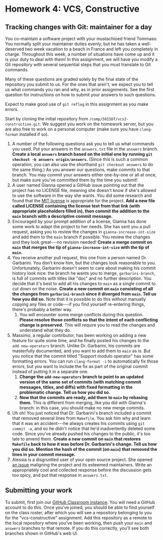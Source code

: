 ---
---
# Homework 4: VCS, Constructive

## Tracking changes with Git: maintainer for a day

You co-maintain a software project with your mustachioed friend Tommaso. You
normally split your maintainer duties evenly, but he has taken a well-deserved
two week vacation to a beach in France and left you completely in charge.
Throughout this week, a number of situations have come up and it is your duty
to deal with them! In this assignment, we will have you modify a Git repository
with several sequential steps that you must translate to Git commands.

Many of these questions are graded solely by the final state of the repository
you submit to us. For the ones that aren't, we expect you to tell us what
commands you ran and why, as in prior assignments. See the first question for
instructions on how to submit your answers to such questions.

Expect to make good use of `git reflog` in this assignment as you make errors.

Start by cloning the initial repository from
`/comp/50ISDT/vcs2-constructive.git`. We suggest you work on the homework
server, but you are also free to work on a personal computer (make sure you
have `clang-format` installed if so).

1. A number of the following questions ask you to tell us what commands you
   used. Put your answers in the `answers.txt` file in the `answers` branch.
   **Create a local `answers` branch based on the initial one by running `git
   checkout -b answers origin/answers`.** (Since this is such a common
   operation, you can also use the shorthand `git checkout answers` to do the
   same thing.) As you answer our questions, make commits to that branch. You
   may commit your answers either one-by-one or all at once, but make sure
   you've committed them by the time you submit!
1. A user named Gianna opened a GitHub issue pointing out that the project has
   no LICENSE file, meaning she doesn't know if she's allowed to use the
   software in the way she wants. You did some research and found that the [MIT
   license](https://choosealicense.com/licenses/mit/) is appropriate for the
   project. **Add a new file called LICENSE containing the license text from
   that link (with appropriate placeholders filled in), then commit the
   addition to the `main` branch with a descriptive commit message.**
1. Encouraged by your prompt addition of a license, Gianna has done some work
   to adapt the project to her needs. She has sent you a pull request, asking
   you to review the changes in `gianna-increase-int-size` and add them to the
   `main` branch if possible. You review the changes and they look great---no
   revision needed! **Create a merge commit on `main` that merges the tip of
   `gianna-increase-int-size` with the tip of `main`.**
1. You receive another pull request, this one from a person named Dr.
   Garbarini. You don't know him, but the changes look reasonable to you.
   Unfortunately, Garbarini doesn't seem to care about making his commit
   history look nice: the branch he wants you to merge, `garbarini-branch`, is
   full of commits with titles like "doc" and no further description. You
   decide that it's best to add all his changes to `main` as a single commit to
   cut down on the noise. **Create a new commit on `main` consisting of all the
   changes from `garbarini-branch` since it diverged from `main`. Tell us how
   you did so.** Note that it is possible to do this without manually copying
   any files or code---if you find yourself re-entering things, there's
   probably a better way.
   1. You will encounter some merge conflicts during this question. **Please
      resolve those conflicts so that the intent of each conflicting change is
      preserved.** This will require you to read the changes and understand
      what they do.
1. Massimo, a regular contributor, has been working on adding a new feature for
   quite some time, and he finally posted his changes to the
   `add-new-operators` branch. Unlike Dr.  Garbarini, his commits are
   masterfully documented, and you want to add them to `main` as is. But you
   notice that the commit titled "Support modulo operator" has some formatting
   errors. You can run `clang-format -i` to automatically fix those errors, but
   you want to include the fix as part of the original commit instead of
   putting it in a separate one.
   1. **Change the `add-new-operators` branch to point to an updated version of
      the same set of commits (with matching commit messages, titles, and
      diffs) with fixed formatting in the problematic change. Tell us how you
      did so.**
   1. **Now that the commits are ready, add them to `main` by rebasing them.**
      This is different from merging, like you did with Gianna's branch: in
      this case, you should make no new merge commits.
1. Uh oh! You just noticed that Dr. Garbarini's branch included a commit that
   removed several lines from `Makefile`. You ask him why and learn that it was
   an accident---he always creates his commits using `git commit -a`, and so he
   didn't notice that he'd inadvertently deleted some code. Since you've
   already pushed his changes to the public, it's too late to amend them.
   **Create a new commit on `main` that restores `Makefile` back to how it was
   before Dr. Garbarini's change. Tell us how you did so. Mention the hash of
   the commit (on `main`) that removed the lines in your commit message.**
1. Alessia is a disgruntled user of your open source project. She opened
   [an issue](04-vcs-constructive-issue.txt) maligning the project and its
   esteemed maintainers. Write an appropriately cool and collected response
   before the discussion gets too spicy, and put that response in
   `answers.txt`.

## Submitting your work

To submit, first join our [GitHub Classroom
instance](https://classroom.github.com/a/GJz9jQnu). You will need a GitHub
account to do this. Once you've joined, you should be able to find yourself on
the class roster, after which you will see a repository belonging to you for
the "vcs-constructive" assignment. Add this repository as a remote to the local
repository where you've been working, then push your `main` and `answers`
branches to that remote. If you do this correctly, you'll see both branches
shown in GitHub's web UI.
